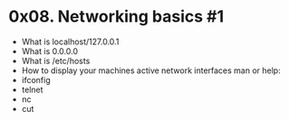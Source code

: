 # 0x08. Networking basics #1
* What is localhost/127.0.0.1
* What is 0.0.0.0
* What is /etc/hosts
* How to display your machines active network interfaces
man or help:
* ifconfig
* telnet
* nc
* cut
